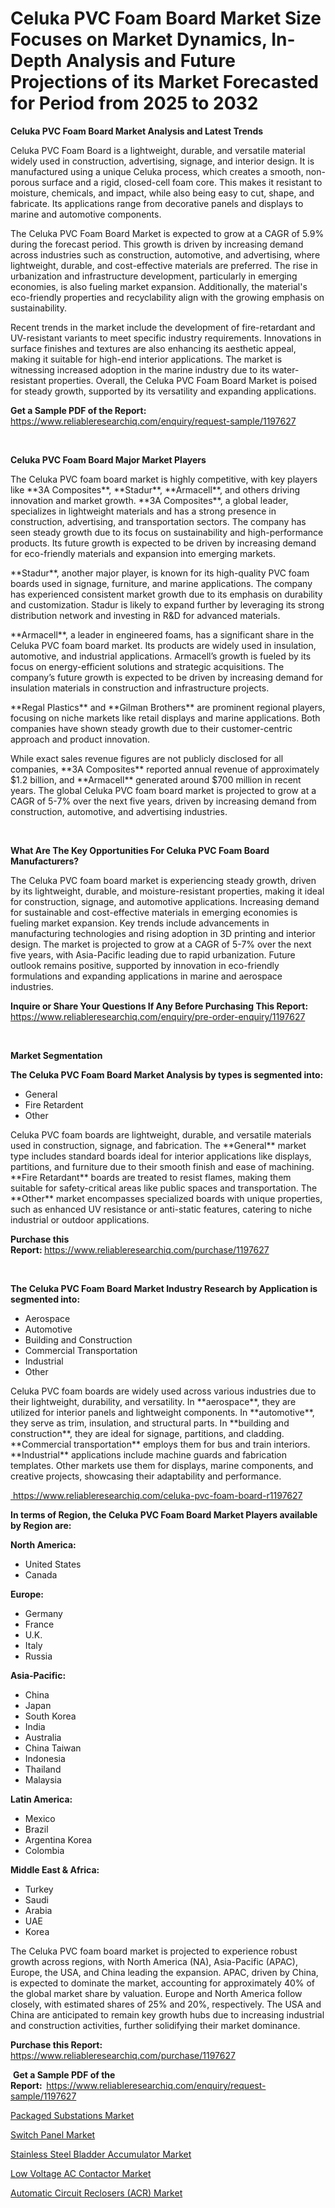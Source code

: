 <p><h1>Celuka PVC Foam Board Market Size Focuses on Market Dynamics, In-Depth Analysis and Future Projections of its Market Forecasted for Period from 2025 to 2032</h1></p><p><strong>Celuka PVC Foam Board Market Analysis and Latest Trends</strong></p>
<p><p>Celuka PVC Foam Board is a lightweight, durable, and versatile material widely used in construction, advertising, signage, and interior design. It is manufactured using a unique Celuka process, which creates a smooth, non-porous surface and a rigid, closed-cell foam core. This makes it resistant to moisture, chemicals, and impact, while also being easy to cut, shape, and fabricate. Its applications range from decorative panels and displays to marine and automotive components.</p><p>The Celuka PVC Foam Board Market is expected to grow at a CAGR of 5.9% during the forecast period. This growth is driven by increasing demand across industries such as construction, automotive, and advertising, where lightweight, durable, and cost-effective materials are preferred. The rise in urbanization and infrastructure development, particularly in emerging economies, is also fueling market expansion. Additionally, the material's eco-friendly properties and recyclability align with the growing emphasis on sustainability.</p><p>Recent trends in the market include the development of fire-retardant and UV-resistant variants to meet specific industry requirements. Innovations in surface finishes and textures are also enhancing its aesthetic appeal, making it suitable for high-end interior applications. The market is witnessing increased adoption in the marine industry due to its water-resistant properties. Overall, the Celuka PVC Foam Board Market is poised for steady growth, supported by its versatility and expanding applications.</p></p>
<p><strong>Get a Sample PDF of the Report:&nbsp;</strong> <a href="https://www.reliableresearchiq.com/enquiry/request-sample/1197627?utm_campaign=2244&utm_medium=2&utm_source=Github&utm_content=ia&utm_term=26012025&utm_id=celuka-pvc-foam-board">https://www.reliableresearchiq.com/enquiry/request-sample/1197627</a></p>
<p>&nbsp;</p>
<p><strong>Celuka PVC Foam Board Major Market Players</strong></p>
<p><p>The Celuka PVC foam board market is highly competitive, with key players like **3A Composites**, **Stadur**, **Armacell**, and others driving innovation and market growth. **3A Composites**, a global leader, specializes in lightweight materials and has a strong presence in construction, advertising, and transportation sectors. The company has seen steady growth due to its focus on sustainability and high-performance products. Its future growth is expected to be driven by increasing demand for eco-friendly materials and expansion into emerging markets.</p><p>**Stadur**, another major player, is known for its high-quality PVC foam boards used in signage, furniture, and marine applications. The company has experienced consistent market growth due to its emphasis on durability and customization. Stadur is likely to expand further by leveraging its strong distribution network and investing in R&D for advanced materials.</p><p>**Armacell**, a leader in engineered foams, has a significant share in the Celuka PVC foam board market. Its products are widely used in insulation, automotive, and industrial applications. Armacell’s growth is fueled by its focus on energy-efficient solutions and strategic acquisitions. The company’s future growth is expected to be driven by increasing demand for insulation materials in construction and infrastructure projects.</p><p>**Regal Plastics** and **Gilman Brothers** are prominent regional players, focusing on niche markets like retail displays and marine applications. Both companies have shown steady growth due to their customer-centric approach and product innovation.</p><p>While exact sales revenue figures are not publicly disclosed for all companies, **3A Composites** reported annual revenue of approximately $1.2 billion, and **Armacell** generated around $700 million in recent years. The global Celuka PVC foam board market is projected to grow at a CAGR of 5-7% over the next five years, driven by increasing demand from construction, automotive, and advertising industries.</p></p>
<p>&nbsp;</p>
<p><strong>What Are The Key Opportunities For Celuka PVC Foam Board Manufacturers?</strong></p>
<p><p>The Celuka PVC foam board market is experiencing steady growth, driven by its lightweight, durable, and moisture-resistant properties, making it ideal for construction, signage, and automotive applications. Increasing demand for sustainable and cost-effective materials in emerging economies is fueling market expansion. Key trends include advancements in manufacturing technologies and rising adoption in 3D printing and interior design. The market is projected to grow at a CAGR of 5-7% over the next five years, with Asia-Pacific leading due to rapid urbanization. Future outlook remains positive, supported by innovation in eco-friendly formulations and expanding applications in marine and aerospace industries.</p></p>
<p><strong>Inquire or Share Your Questions If Any Before Purchasing This Report:</strong> <a href="https://www.reliableresearchiq.com/enquiry/pre-order-enquiry/1197627?utm_campaign=2244&utm_medium=2&utm_source=Github&utm_content=ia&utm_term=26012025&utm_id=celuka-pvc-foam-board">https://www.reliableresearchiq.com/enquiry/pre-order-enquiry/1197627</a></p>
<p>&nbsp;</p>
<p><strong>Market Segmentation</strong></p>
<p><strong>The Celuka PVC Foam Board Market Analysis by types is segmented into:</strong></p>
<p><ul><li>General</li><li>Fire Retardent</li><li>Other</li></ul></p>
<p><p>Celuka PVC foam boards are lightweight, durable, and versatile materials used in construction, signage, and fabrication. The **General** market type includes standard boards ideal for interior applications like displays, partitions, and furniture due to their smooth finish and ease of machining. **Fire Retardant** boards are treated to resist flames, making them suitable for safety-critical areas like public spaces and transportation. The **Other** market encompasses specialized boards with unique properties, such as enhanced UV resistance or anti-static features, catering to niche industrial or outdoor applications.</p></p>
<p><strong>Purchase this Report:&nbsp;</strong><a href="https://www.reliableresearchiq.com/purchase/1197627?utm_campaign=2244&utm_medium=2&utm_source=Github&utm_content=ia&utm_term=26012025&utm_id=celuka-pvc-foam-board">https://www.reliableresearchiq.com/purchase/1197627</a></p>
<p>&nbsp;</p>
<p><strong>The Celuka PVC Foam Board Market Industry Research by Application is segmented into:</strong></p>
<p><ul><li>Aerospace</li><li>Automotive</li><li>Building and Construction</li><li>Commercial Transportation</li><li>Industrial</li><li>Other</li></ul></p>
<p><p>Celuka PVC foam boards are widely used across various industries due to their lightweight, durability, and versatility. In **aerospace**, they are utilized for interior panels and lightweight components. In **automotive**, they serve as trim, insulation, and structural parts. In **building and construction**, they are ideal for signage, partitions, and cladding. **Commercial transportation** employs them for bus and train interiors. **Industrial** applications include machine guards and fabrication templates. Other markets use them for displays, marine components, and creative projects, showcasing their adaptability and performance.</p></p>
<p><a href="https://www.reliableresearchiq.com/celuka-pvc-foam-board-r1197627?utm_campaign=2244&utm_medium=2&utm_source=Github&utm_content=ia&utm_term=26012025&utm_id=celuka-pvc-foam-board">&nbsp;https://www.reliableresearchiq.com/celuka-pvc-foam-board-r1197627</a></p>
<p><strong>In terms of Region, the Celuka PVC Foam Board Market Players available by Region are:</strong></p>
<p>
    <p> <strong> North America: </strong>
        <ul>
            <li>United States</li>
            <li>Canada</li>
        </ul>
        </p> 
    <p> <strong> Europe: </strong>
        <ul>
            <li>Germany</li>
            <li>France</li>
            <li>U.K.</li>
            <li>Italy</li>
            <li>Russia</li>
        </ul>
        </p> 
    <p> <strong> Asia-Pacific: </strong>
        <ul>
            <li>China</li>
            <li>Japan</li>
            <li>South Korea</li>
            <li>India</li>
            <li>Australia</li>
            <li>China Taiwan</li>
            <li>Indonesia</li>
            <li>Thailand</li>
            <li>Malaysia</li>
        </ul>
        </p> 
    <p> <strong> Latin America: </strong>
        <ul>
            <li>Mexico</li>
            <li>Brazil</li>
            <li>Argentina Korea</li>
            <li>Colombia</li>
        </ul>
        </p> 
    <p> <strong> Middle East & Africa: </strong>
        <ul>
            <li>Turkey</li>
            <li>Saudi</li>
            <li>Arabia</li>
            <li>UAE</li>
            <li>Korea</li>
        </ul>
    </p>
    </p>
<p><p>The Celuka PVC foam board market is projected to experience robust growth across regions, with North America (NA), Asia-Pacific (APAC), Europe, the USA, and China leading the expansion. APAC, driven by China, is expected to dominate the market, accounting for approximately 40% of the global market share by valuation. Europe and North America follow closely, with estimated shares of 25% and 20%, respectively. The USA and China are anticipated to remain key growth hubs due to increasing industrial and construction activities, further solidifying their market dominance.</p></p>
<p><strong>Purchase this Report: </strong><a href="https://www.reliableresearchiq.com/purchase/1197627?utm_campaign=2244&utm_medium=2&utm_source=Github&utm_content=ia&utm_term=26012025&utm_id=celuka-pvc-foam-board">https://www.reliableresearchiq.com/purchase/1197627</a></p>
<p>&nbsp;<strong>Get a Sample PDF of the Report:&nbsp;&nbsp;</strong><a href="https://www.reliableresearchiq.com/enquiry/request-sample/1197627?utm_campaign=2244&utm_medium=2&utm_source=Github&utm_content=ia&utm_term=26012025&utm_id=celuka-pvc-foam-board">https://www.reliableresearchiq.com/enquiry/request-sample/1197627</a></p>
<p><strong></strong></p>
<p><p><a href="https://www.linkedin.com/pulse/based-recent-market-research-packaged-substations-set-experience-knyke?utm_campaign=2244&utm_medium=2&utm_source=Github&utm_content=ia&utm_term=26012025&utm_id=celuka-pvc-foam-board">Packaged Substations Market</a></p><p><a href="https://www.linkedin.com/pulse/detailed-switch-panel-market-study-138-cagr-growth-trend-analysis-jxyfe?utm_campaign=2244&utm_medium=2&utm_source=Github&utm_content=ia&utm_term=26012025&utm_id=celuka-pvc-foam-board">Switch Panel Market</a></p><p><a href="https://www.linkedin.com/pulse/providing-both-historical-trends-future-projections-stainless-ykx5e?utm_campaign=2244&utm_medium=2&utm_source=Github&utm_content=ia&utm_term=26012025&utm_id=celuka-pvc-foam-board">Stainless Steel Bladder Accumulator Market</a></p><p><a href="https://www.linkedin.com/pulse/precise-information-low-voltage-ac-contactor-market-size-gs8nc?utm_campaign=2244&utm_medium=2&utm_source=Github&utm_content=ia&utm_term=26012025&utm_id=celuka-pvc-foam-board">Low Voltage AC Contactor Market</a></p><p><a href="https://www.linkedin.com/pulse/overview-automatic-circuit-reclosers-acr-market-2025-2032-hyg0f?utm_campaign=2244&utm_medium=2&utm_source=Github&utm_content=ia&utm_term=26012025&utm_id=celuka-pvc-foam-board">Automatic Circuit Reclosers (ACR) Market</a></p></p>
